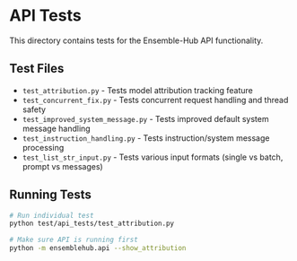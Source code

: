 # API Tests

This directory contains tests for the Ensemble-Hub API functionality.

## Test Files

- `test_attribution.py` - Tests model attribution tracking feature
- `test_concurrent_fix.py` - Tests concurrent request handling and thread safety
- `test_improved_system_message.py` - Tests improved default system message handling
- `test_instruction_handling.py` - Tests instruction/system message processing
- `test_list_str_input.py` - Tests various input formats (single vs batch, prompt vs messages)

## Running Tests

```bash
# Run individual test
python test/api_tests/test_attribution.py

# Make sure API is running first
python -m ensemblehub.api --show_attribution
```